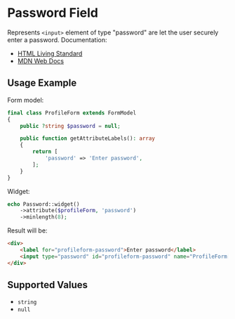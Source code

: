 # Password Field

Represents `<input>` element of type "password" are let the user securely enter a password. Documentation:

- [HTML Living Standard](https://html.spec.whatwg.org/multipage/input.html#password-state-(type=password))
- [MDN Web Docs](https://developer.mozilla.org/docs/Web/HTML/Element/input/password)

## Usage Example

Form model:

```php
final class ProfileForm extends FormModel
{
    public ?string $password = null;

    public function getAttributeLabels(): array
    {
        return [
            'password' => 'Enter password',
        ];
    }
}
```

Widget:

```php
echo Password::widget()
    ->attribute($profileForm, 'password')
    ->minlength(8);
```

Result will be:

```html
<div>
    <label for="profileform-password">Enter password</label>
    <input type="password" id="profileform-password" name="ProfileForm[password]" minlength="8">
</div>
```

## Supported Values

- `string`
- `null`
